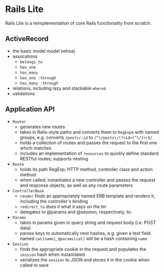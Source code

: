 Rails Lite
==========

Rails Lite is a reimplementation of core Rails functionality from scratch.

ActiveRecord
------------

- the basic model model (whoa)
- assocations 
  - `belongs_to`
  - `has_one`
  - `has_many`
  - `has_one :through`
  - `has_many :through`
- relations, including lazy and stackable `where`s
- validations


Application API
---------------

- `Router`
    - generates new routes
    - takes in Rails-style paths and converts them to `RegExp`s with named groups, e.g. converts `/posts/:id` to `/^\/posts\/(?<id>[^\/]+)$/`
    - holds a collection of routes and passes the request to the first one which matches
    - includes an implementation of `resources` to quickly define standard RESTful routes; supports nesting
- `Route`
    - holds its path RegExp, HTTP method, controller class and action method
    - when called, instantiates a new controller and passes the request and response objects, as well as any route parameters
- `ControllerBase`
    - `render` finds an appropriately named ERB template and renders it, including the controller's binding
    - `redirect_to` does it what it says on the tin
    - delegates to @params and @session, respectively, to:
- `Params`
    - takes in params given in query string and request body (i.e. POST data)
    - parses keys to automatically nest hashes, e.g. given a text field named `cat[name]`, `@params[cat]` will be a hash containing `name`
- `Session`
    - finds the appropriate cookie in the request and populates the `session` hash when instantiated
    - serializes the `session` to JSON and stores it in the cookie when called to save
